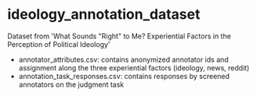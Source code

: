 # ideology_annotation_dataset
Dataset from 'What Sounds "Right" to Me? Experiential Factors in the Perception of Political Ideology'
  * annotator_attributes.csv: contains anonymized annotator ids and assignment along the three experiential factors (ideology, news, reddit)
  * annotation_task_responses.csv: contains responses by screened annotators on the judgment task
